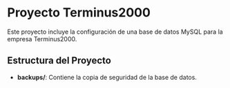 # Proyecto Terminus2000

Este proyecto incluye la configuración de una base de datos MySQL para la empresa Terminus2000.

## Estructura del Proyecto


- **backups/**: Contiene la copia de seguridad de la base de datos.


